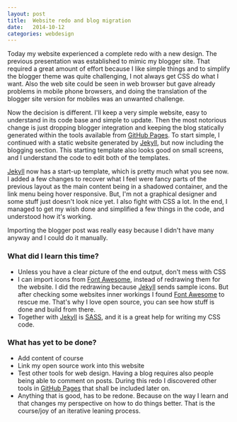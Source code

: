 ```yaml
---
layout: post
title:  Website redo and blog migration
date:   2014-10-12
categories: webdesign
---
```


Today my website experienced a complete redo with a new design. The previous
presentation was established to mimic my blogger site. That required a great
amount of effort because I like simple things and to simplify the blogger theme
was quite challenging, I not always get CSS do what I want. Also the web
site could be seen in web browser but gave already problems in mobile phone
browsers, and doing the translation of the blogger site version for mobiles was
an unwanted challenge.

Now the decision is different. I'll keep a very simple website, easy to
understand in its code base and simple to update. Then the most notorious change
is just dropping blogger integration and keeping the blog statically generated
within the tools available from [GitHub Pages].
To start simple, I continued with a static website generated by
[Jekyll], but now including the blogging section. This starting template also
looks good on small screens, and I understand the code to edit both of the
templates.

[Jekyll] now has a start-up template, which is pretty much what you see now. I
added a few changes to recover what I feel were fancy parts of the previous layout
as the main content being in a shadowed container, and the link menu being hover
responsive. But, I'm not a graphical designer and some stuff just doesn't look
nice yet. I also fight with CSS a lot. In the end, I managed to get my wish done
and simplified a few things in the code, and understood how it's working.

Importing the blogger post was really easy because I didn't have many anyway and
I could do it manually.

### What did I learn this time?

* Unless you have a clear picture of the end output, don't mess with CSS
* I can import icons from [Font Awesome], instead of redrawing them for the
website. I did the redrawing because [Jekyll] sends sample icons. But after
checking some websites inner workings I found [Font Awesome] to rescue me. That's
why I love open source, you can see how stuff is done and build from there.
* Together with [Jekyll] is [SASS], and it is a great help for writing my CSS
code.

### What has yet to be done?

* Add content of course
* Link my open source work into this website
* Test other tools for web design. Having a blog requires also people being able
to comment on posts. During this redo I discovered other tools in [GitHub Pages]
that shall be included later on.
* Anything that is good, has to be redone. Because on the way I learn and that
changes my perspective on how to do things better. That is the course/joy of an
iterative leaning process.

[GitHub Pages]: https://pages.github.com/
[jekyll]: http://jekyllrb.com
[Font Awesome]: http://fontawesome.io/
[SASS]: http://sass-lang.com/install
